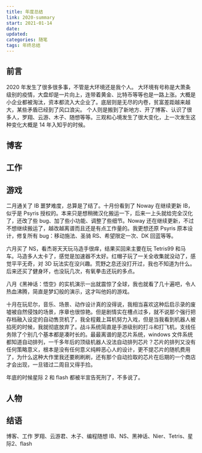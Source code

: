 ```yaml
---
title: 年度总结
link: 2020-summary
start: 2021-01-14
date: 
updated: 
categories: 随笔
tags: 年终总结
---
```


## 前言

2020 年发生了很多很多事，不管是大环境还是我个人。
大环境有号称是大萧条级别的疫情，大盘却是一片向上，连带着黄金、比特币等等也是一路上涨。大概是小企业都被淘汰，资本都流入大企业了。底层则是无尽的内卷，贫富差距越来越大，某些矛盾已经到了风口浪尖。
个人则是搬到了新地方、开了博客、认识了很多人，罗翔、云游、木子、随想等等。三观和心境发生了很大变化，上一次发生这种变化大概是 14 年入知乎的时候。

## 博客

## 工作

## 游戏

二月通关了 IB 噩梦难度，总算是了结了。十月份看到了 Noway 在继续更新 IB，似乎是 Psyris 授权的。本来只是想稍微汉化搬运一下，后来一上头就给完全汉化了，还改了些 bug、加了些小功能、调整了些细节。Noway 还在继续更新，不过不想继续搬运了，越改越离谱而且还是有点工作量的。我更想还原 Psyris 原本设计，修复所有 bug：移动施法、圣骑 RS、希望限定一次、DK 回蓝等等。

六月买了 NS，看杰哥天天玩马造手很痒，结果买回来主要在玩 Tetris99 和马车。马造多人太卡了，感觉是加速器不太好。红帽子玩了一关全收集就没动了，感觉平平无奇，对 3D 玩法实在没兴趣。荒野之息还没打开过，我也不知道为什么。后来还买了健身环，也没玩几次，有氧拳击还玩的多点。

八月《黑神话：悟空》的实机演示一出就震惊了全球，我也就看了几十遍吧，令人热血沸腾，简直是梦幻般的演示，这才叫他妈的游戏。

十月在玩尼尔，音乐、场景、动作设计真的没得说，我相当喜欢这种后启示录的废墟被自然侵蚀的场景，序章也很惊艳。但是剧情实在槽点过多，就不说那个强行把存档融入设定的自动售货机了，我全程戴上耳机努力入戏，但是当我看到机器人被掐死的时候，我就彻底放弃了。战斗系统简直是手游级别的打斗和打飞机，支线任务除了个别几个基本都是凑时长的。最最离谱的是芯片系统，windows 文件系统都知道自动排列，一千多年后的顶级机器人没法自动排列芯片？芯片的排列又没有任何策略意义，根本是没有任何意义纯粹恶心人的设计，更不提芯片的随机费用了，为什么这种大作里我还要刷刷刷，还有那个自动捡取的芯片在后期的一个商店才会出现，一旦错过二周目又得手捡。

年底的时候星际 2 和 flash 都被半宣告死刑了，不多说了。

## 人物

## 结语

博客、工作
罗翔、云游君、木子、编程随想
IB、NS、黑神话、Nier、Tetris、星际2、flash